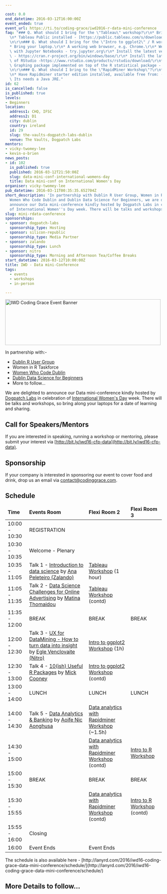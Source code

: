 ```yaml
---

cost: 0.0
end_datetime: 2016-03-12T16:00:00Z
event_ended: true
event_url: https://ti.to/coding-grace/iwd2016-r-data-mini-conference
faq: "### Q. What should I bring for the \"Tableau\" workshop?\r\n* Bring your laptop\r\
  \n* Tableau Public installed - [https://public.tableau.com/s/download](https://public.tableau.com/s/download)\r\
  \n\r\n### Q. What should I bring for the \"Intro to ggplot2\" / R workshop?\r\n\
  * Bring your laptop.\r\n* A working web browser, e.g. Chrome.\r\n* We will be working\
  \ with Jupyter Notebooks - try.jupyter.org\r\n* Install the latest version of R\
  \ - https://cran.r-project.org/bin/windows/base/\r\n* Install the latest version\
  \ of RStudio -https://www.rstudio.com/products/rstudio/download/\r\n* ggplot2 -\
  \ Graphing package implemented on top of the R statistical package - http://ggplot2.org/\r\
  \n\r\n### Q. What should I bring to the \"RapidMiner Workshop\"?\r\n* Bring a laptop\r\
  \n* Have Rapidminer starter edition installed, available free from: ([https://rapidminer.com/products/comparison/](https://rapidminer.com/products/comparison/)).\
  \ Its needs a Java JRE."
id: 62
is_cancelled: false
is_published: true
levels:
- Beginners
location:
  address1: CHQ, IFSC
  address2: D1
  city: dublin
  country: ireland
  id: 29
  slug: the-vaults-dogpatch-labs-dublin
  venue: The Vaults, Dogpatch Labs
mentors:
- vicky-twomey-lee
- kevin-o-brien
news_posts:
- id: 102
  is_published: true
  published: 2016-03-12T21:50:00Z
  slug: data-mini-conf-international-womens-day
  title: Data mini-conf on International Women's Day
organiser: vicky-twomey-lee
pub_datetime: 2016-03-11T00:35:35.652704Z
short_description: 'In partnership with Dublin R User Group, Women in R Taskforce,
  Women Who Code Dublin and Dublin Data Science for Beginners, we are delighted to
  announce our Data mini-conference kindly hosted by Dogpatch Labs in celebration
  of International Women''s Day week. There will be talks and workshops. '
slug: mini-rdata-conference
sponsorships:
- sponsor: dogpatch-labs
  sponsorship_type: Hosting
- sponsor: silicon-republic
  sponsorship_type: Media Partner
- sponsor: zalando
  sponsorship_type: Lunch
- sponsor: nitro
  sponsorship_type: Morning and Afternoon Tea/Coffee Breaks
start_datetime: 2016-03-12T10:00:00Z
title: IWD - Data mini-Conference
tags:
  - events
  - workshops
  - in-person

---
```


<a data-flickr-embed="true"  href="https://www.flickr.com/photos/whykay/24999400235/in/dateposted-public/" title="IWD Coding Grace Event Banner"><img src="https://farm2.staticflickr.com/1635/24999400235_0fc0bf04c6.jpg" width="500" height="147" alt="IWD Coding Grace Event Banner"></a><script async src="//embedr.flickr.com/assets/client-code.js" charset="utf-8"></script>

In partnership with:-

* [Dublin R User Group](http://www.meetup.com/DublinR/)
* Women in R Taskforce
* [Women Who Code Dublin](http://www.meetup.com/Women-Who-Code-Dublin/)
* [Dublin Data Science for Beginners](http://www.meetup.com/Dublin-Data-Science-Beginners-Meetup/)
* More to follow...

We are delighted to announce our Data mini-conference kindly hosted by [Dogpatch Labs](http://dogpatchlabs.com/) in celebration of [International Women's Day](http://www.internationalwomensday.com/) week. There will be talks and workshops, so bring along your laptops for a date of learning and sharing.

## Call for Speakers/Mentors
If you are interested in speaking, running a workshop or mentoring, please submit your interest via [http://bit.ly/iwd16-cfp-data](http://bit.ly/iwd16-cfp-data).

## Sponsorship
If your company is interested in sponsoring our event to cover food and drink, drop us an email via <a href="contact@codinggrace.com">contact@codinggrace.com</a>.

## Schedule
<table class="table table-striped table-condensed">
	<thead>
		<tr>
			<td><strong>Time</strong></td>
			<td><strong>Events Room</strong></td>
			<td><strong>Flexi Room 2</strong></td>
			<td><strong>Flexi Room 3</strong></td>
		</tr>
	</thead>
	<tbody>
		<tr>
			<td>10:00 - 10:30</td>
			<td>REGISTRATION</td>
			<td></td>
			<td></td>
		</tr>
		<tr>
			<td>10:30 - 10:35</td>
			<td>Welcome - Plenary</td>
			<td></td>
			<td></td>
		</tr>
		<tr>
			<td>10:35 - 11:05</td>
			<td>Talk 1 - <a href="http://lanyrd.com/2016/iwd16-coding-grace-data-mini-conference/sdyzck/">Introduction to data science</a>
				by <a href="http://lanyrd.com/profile/ana-peleteiro/">Ana Peleteiro (Zalando)</a>
			</td>
			<td><a href="http://lanyrd.com/2016/iwd16-coding-grace-data-mini-conference/sdyxtm/">Tableau Workshop</a> (1 hour)</td>
			<td></td>
		</tr>
		<tr>
			<td>11:05 - 11:35</td>
			<td>Talk 2 - <a href="http://lanyrd.com/2016/iwd16-coding-grace-data-mini-conference/sdyxtk/">Data Science Challenges for Online Advertising</a> by <a href="http://lanyrd.com/profile/matina-thomaidou-phd/">Matina Thomaidou</a></td>
			<td><a href="http://lanyrd.com/2016/iwd16-coding-grace-data-mini-conference/sdyxtm/">Tableau Workshop</a> (contd)</td>
			<td></td>
		</tr>
		<tr>
			<td>11:35 - 12:00</td>
			<td>BREAK</td>
			<td>BREAK</td>
			<td>BREAK</td>
		</tr>
		<tr>
			<td>12:00 - 12:30</td>
			<td>Talk 3 - <a href="http://lanyrd.com/2016/iwd16-coding-grace-data-mini-conference/sdyygg/">UX for DataMining - How to turn data into insight</a> by <a href="http://lanyrd.com/profile/egle-venclovaite/">Egle Venclovaite (Nitro)</a></td>
			<td><a href="http://lanyrd.com/2016/iwd16-coding-grace-data-mini-conference/sdyzcf/">Intro to ggplot2 Workshop</a> (1h)</td>
			<td></td>
		</tr>
		<tr>
			<td>12:30 - 13:00</td>
			<td>Talk 4 - <a href="http://lanyrd.com/2016/iwd16-coding-grace-data-mini-conference/sdzcgk/">10(ish) Useful R Packages</a> by <a href="http://lanyrd.com/profile/mick-cooney/">Mick Cooney</a></td>
			<td><a href="http://lanyrd.com/2016/iwd16-coding-grace-data-mini-conference/sdyzcf/">Intro to ggplot2 Workshop</a> (contd)</td>
			<td></td>
		</tr>
		<tr>
			<td>13:00 - 14:00</td>
			<td>LUNCH</td>
			<td>LUNCH</td>
			<td>LUNCH</td>
		</tr>
		<tr>
			<td>14:00 - 14:30</td>
			<td>Talk 5 - <a href="http://lanyrd.com/2016/iwd16-coding-grace-data-mini-conference/sdyygk/">Data Analytics &amp; Banking</a> by <a href="http://lanyrd.com/profile/aoife-nic-aonghusa/">Aoife Nic Aonghusa</a></td>
			<td><a href="http://lanyrd.com/2016/iwd16-coding-grace-data-mini-conference/sdyzcg/">Data analytics with Rapidminer Workshop</a> (~1.5h)</td>
			<td></td>
		</tr>
		<tr>
			<td>14:30 - 15:00</td>
			<td></td>
			<td><a href="http://lanyrd.com/2016/iwd16-coding-grace-data-mini-conference/sdyzcg/">Data analytics with Rapidminer Workshop</a> (contd)</td>
			<td><a href="http://lanyrd.com/2016/iwd16-coding-grace-data-mini-conference/sdzczz/">Intro to R Workshop</a></td>
		</tr>
		<tr>
			<td>15:00 - 15:30</td>
			<td>BREAK</td>
			<td>BREAK</td>
			<td>BREAK</td>
		</tr>
		<tr>
			<td>15:30 - 15:55</td>
			<td></td>
			<td><a href="http://lanyrd.com/2016/iwd16-coding-grace-data-mini-conference/sdyzcg/">Data analytics with Rapidminer  Workshop</a> (contd)</td>
			<td><a href="http://lanyrd.com/2016/iwd16-coding-grace-data-mini-conference/sdzczz/">Intro to R Workshop</a> (contd)</td>
		</tr>
		<tr>
			<td>15:55 - 16:00</td>
			<td>Closing</td>
			<td></td>
			<td></td>
		</tr>
		<tr>
			<td>16:00</td>
			<td>Event Ends</td>
			<td>Event Ends</td>
		</tr>
	</tbody>
</table>
The schedule is also available here -  [http://lanyrd.com/2016/iwd16-coding-grace-data-mini-conference/schedule/](http://lanyrd.com/2016/iwd16-coding-grace-data-mini-conference/schedule/)

## More Details to follow...
